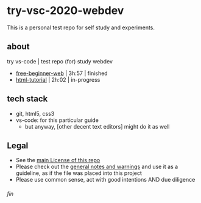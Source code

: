 # try-vsc-2020-webdev
This is a personal test repo for self study and experiments.

## about
try vs-code | test repo (for) study webdev
 * [free-beginner-web](https://www.youtube.com/watch?v=C5QFHp1oAws) | 3h:57 | finished
 * [html-tutorial](https://www.youtube.com/watch?v=pQN-pnXPaVg&list=PLWKjhJtqVAbnSe1qUNMG7AbPmjIG54u88&index=2) | 2h:02 | in-progress

## tech stack
 * git, html5, css3
 * vs-code: for this particular guide
   * but anyway, [other decent text editors] might do it as well

## Legal
* See the [main License of this repo](./LICENSE)
* Please check out the [general notes and warnings](https://github.com/rhanak1987-sandbox/hello-world/blob/master/_possible-license-concerns.md) and use it as a guideline, as if the file was placed into this project
* Please use common sense, act with good intentions AND due diligence

###### fin
